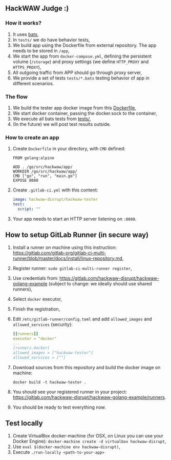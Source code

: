 ## HackWAW Judge :)

### How it works?

1. It uses [bats](https://github.com/sstephenson/bats),
2. In `tests/` we do have behavior tests,
3. We build app using the Dockerfile from external repository. The app needs to be stored in `/app`,
4. We start the app from `docker-compose.yml`, defining the persistent volume (`/storage`)
and proxy settings (we define `HTTP_PROXY` and `HTTPS_PROXY`),
5. All outgoing traffic from APP should go through proxy server,
6. We provide a set of tests `tests/*.bats` testing behavior of app in different scenarios.

### The flow

1. We build the tester app docker image from this [Dockerfile](./Dockerfile),
2. We start docker container, passing the docker.sock to the container,
3. We execute all bats tests from [tests/](./tests/),
4. (In the future) we will post test results outside.

### How to create an app

1. Create `Dockerfile` in your directory, with `CMD` defined:

    ```
    FROM golang:alpine
    
    ADD . /go/src/hackwaw/app/
    WORKDIR /go/src/hackwaw/app/
    CMD ["go", "run", "main.go"]
    EXPOSE 8080
    ````

2. Create `.gitlab-ci.yml` with this content:

    ```yaml
    image: hackwaw-disrupt/hackwaw-tester
    test:
      script: ""
    ```

3. Your app needs to start an HTTP server listening on `:8080`.

## How to setup GitLab Runner (in secure way)

1. Install a runner on machine using this instruction: https://gitlab.com/gitlab-org/gitlab-ci-multi-runner/blob/master/docs/install/linux-repository.md,
1. Register runner: `sudo gitlab-ci-multi-runner register`,
1. Use credentials from: https://gitlab.com/hackwaw-disrupt/hackwaw-golang-example (subject to change: we ideally should use shared runners),
1. Select `docker` executor,
1. Finish the registration,
1. Edit `/etc/gitlab-runner/config.toml` and add `allowed_images` and `allowed_services` (security):

    ```yaml
    [[runners]]
    executor = "docker"
    ...
    [runners.docker]
    allowed_images = ["hackwaw-tester"]
    allowed_services = [""]
    ```
    
1. Download sources from this repository and build the docker image on machine:

    ```
    docker build -t hackwaw-tester .
    ```

1. You should see your registered runner in your project: https://gitlab.com/hackwaw-disrupt/hackwaw-golang-example/runners.
1. You should be ready to test everything now.

## Test locally

1. Create VirtualBox docker-machine (for OSX, on Linux you can use your Docker Engine):
`docker-machine create -d virtualbox hackwaw-disrupt`,
2. Use `eval $(docker-machine env hackwaw-disrupt)`,
3. Execute `./run-locally <path-to-your-app>`
